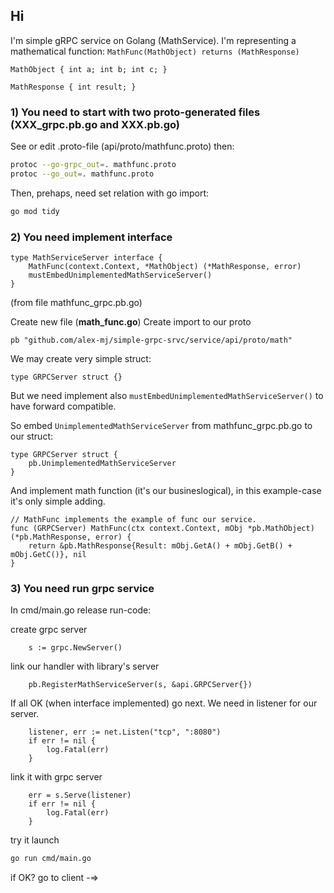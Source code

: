 ## Hi

I'm simple gRPC service on Golang (MathService).
I'm representing a mathematical function:
`MathFunc(MathObject) returns (MathResponse)`

`MathObject {
    int a;
    int b;
    int c;
}`

`MathResponse {
    int result;
}`

### 1) You need to start with two proto-generated files (XXX_grpc.pb.go and XXX.pb.go)

See or edit .proto-file (api/proto/mathfunc.proto)
then:
```bash
protoc --go-grpc_out=. mathfunc.proto
protoc --go_out=. mathfunc.proto          
```

Then, prehaps, need set relation with go import:
```bash
go mod tidy          
```

### 2) You need implement interface
```golang
type MathServiceServer interface {
	MathFunc(context.Context, *MathObject) (*MathResponse, error)
	mustEmbedUnimplementedMathServiceServer()
}
``` 
(from file mathfunc_grpc.pb.go)

Create new file (**math_func.go**)
Create import to our proto 

`pb "github.com/alex-mj/simple-grpc-srvc/service/api/proto/math"`

We may create very simple struct:
```golang
type GRPCServer struct {}
``` 
But we need implement also `mustEmbedUnimplementedMathServiceServer()` to have forward compatible.

So embed `UnimplementedMathServiceServer` from mathfunc_grpc.pb.go to our struct:
```golang
type GRPCServer struct {
	pb.UnimplementedMathServiceServer
} 
```

And implement math function (it's our busineslogical), in this example-case it's only simple adding.
```golang
// MathFunc implements the example of func our service.
func (GRPCServer) MathFunc(ctx context.Context, mObj *pb.MathObject) (*pb.MathResponse, error) {
	return &pb.MathResponse{Result: mObj.GetA() + mObj.GetB() + mObj.GetC()}, nil
}
```
### 3) You need run grpc service

In cmd/main.go release run-code:

create grpc server
```golang
    s := grpc.NewServer()
```
link our handler with library's server
```golang
	pb.RegisterMathServiceServer(s, &api.GRPCServer{})
```
If all OK (when interface implemented) go next. We need in listener for our server.
```golang
	listener, err := net.Listen("tcp", ":8080")
	if err != nil {
		log.Fatal(err)
	}
```
link it with grpc server
```golang
	err = s.Serve(listener)
	if err != nil {
		log.Fatal(err)
	}
```
try it launch
```bash 
go run cmd/main.go
```
if OK? go to client -=>
